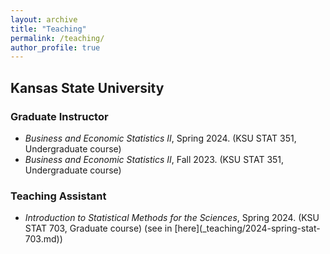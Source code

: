 ```yaml
---
layout: archive
title: "Teaching"
permalink: /teaching/
author_profile: true
---
```



<h2> Kansas State University </h2> 

<h3> Graduate Instructor </h3>
<ul>
  <li> <i>Business and Economic Statistics II</i>, Spring 2024. (KSU STAT 351, Undergraduate course)</li>
  <li> <i>Business and Economic Statistics II</i>, Fall 2023. (KSU STAT 351, Undergraduate course)</li>
</ul>

<h3> Teaching Assistant </h3>
<ul>
  <li> <i>Introduction to Statistical Methods for the Sciences</i>, Spring 2024. (KSU STAT 703, Graduate course) (see in [here](_teaching/2024-spring-stat-703.md)) </li>
</ul>
